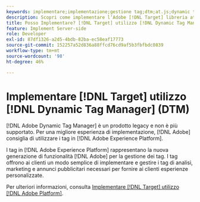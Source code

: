 ```yaml
---
keywords: implementare;implementazione;gestione tag;dtm;at.js;dynamic tag management
description: Scopri come implementare l’Adobe [!DNL Target] libreria at.js utilizzando la Dynamic Tag Management (DTM) legacy. Tag in [!DNL Adobe Experience Platform] è il metodo preferito per l’implementazione [!DNL Target].
title: Posso Implementare? [!DNL Target] utilizzo [!DNL Dynamic Tag Manager] (DTM)?
feature: Implement Server-side
role: Developer
exl-id: 87df1326-a2d5-4bdb-82ba-ec58eaf17773
source-git-commit: 152257a52d836a88ffcd76cd9af5b3fbfbdc0839
workflow-type: tm+mt
source-wordcount: '98'
ht-degree: 46%

---
```


# Implementare [!DNL Target] utilizzo [!DNL Dynamic Tag Manager] (DTM)

[!DNL Adobe Dynamic Tag Manager] è un prodotto legacy e non è più supportato. Per una migliore esperienza di implementazione, [!DNL Adobe] consiglia di utilizzare i tag in [!DNL Adobe Experience Platform].

I tag in [!DNL Adobe Experience Platform] rappresentano la nuova generazione di funzionalità [!DNL Adobe] per la gestione dei tag. I tag offrono ai clienti un modo semplice di implementare e gestire i tag di analisi, marketing e annunci pubblicitari necessari per fornire ai clienti esperienze personalizzate.

Per ulteriori informazioni, consulta [Implementare [!DNL Target] utilizzo [!DNL Adobe Platform]](/help/main/c-implementing-target/c-implementing-target-for-client-side-web/how-to-deployatjs/cmp-implementing-target-using-adobe-launch.md).

